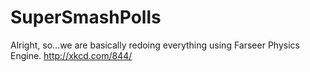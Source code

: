 # SuperSmashPolls

Alright, so...we are basically redoing everything using Farseer Physics Engine. http://xkcd.com/844/
